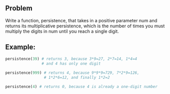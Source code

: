 ## Problem

Write a function, persistence, that takes in a positive parameter num and returns its multiplicative persistence, which is the number of times you must multiply the digits in num until you reach a single digit.

## Example:

```rb
persistence(39) # returns 3, because 3*9=27, 2*7=14, 1*4=4
                # and 4 has only one digit
                  
persistence(999) # returns 4, because 9*9*9=729, 7*2*9=126,
                 # 1*2*6=12, and finally 1*2=2

persistence(4) # returns 0, because 4 is already a one-digit number
```
